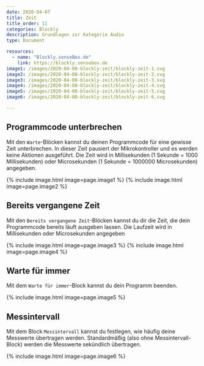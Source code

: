 ```yaml
---
date: 2020-04-07
title: Zeit
title_order: 11
categories: Blockly
description: Grundlagen zur Kategorie Audio
type: Document

resources:
  - name: "Blockly.senseBox.de"
    link: https://blockly.sensebox.de
image1: /images/2020-04-08-blockly-zeit/blockly-zeit-1.svg
image2: /images/2020-04-08-blockly-zeit/blockly-zeit-2.svg
image3: /images/2020-04-08-blockly-zeit/blockly-zeit-3.svg
image4: /images/2020-04-08-blockly-zeit/blockly-zeit-4.svg
image5: /images/2020-04-08-blockly-zeit/blockly-zeit-5.svg
image6: /images/2020-04-08-blockly-zeit/blockly-zeit-6.svg

---
```


## Programmcode unterbrechen
Mit den `Warte`-Blöcken kannst du deinen Programmcode für eine gewisse Zeit unterbrechen. In dieser Zeit pausiert der Mikrokontroller und es werden keine Aktionen ausgeführt. Die Zeit wird in Millisekunden (1 Sekunde = 1000 Millisekunden) oder Microsekunden (1 Sekunde = 1000000 Microsekunden) angegeben.

{% include image.html image=page.image1 %}
{% include image.html image=page.image2 %}

## Bereits vergangene Zeit
Mit den `Bereits vergangene Zeit`-Blöcken kannst du dir die Zeit, die dein Programmcode bereits läuft ausgeben lassen. Die Laufzeit wird in Millisekunden oder Microsekunden angegeben

{% include image.html image=page.image3 %}
{% include image.html image=page.image4 %}

## Warte für immer
Mit dem `Warte für immer`-Block kannst du dein Programm beenden.

{% include image.html image=page.image5 %}

## Messintervall
Mit dem Block `Messintervall` kannst du festlegen, wie häufig deine Messwerte übertragen werden. Standardmäßig (also ohne Messintervall-Block) werden die Messwerte sekündlich übertragen.

{% include image.html image=page.image6 %}
